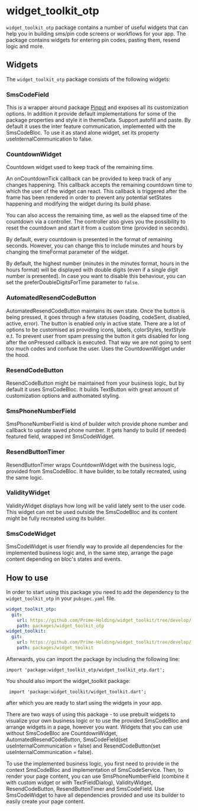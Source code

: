 # widget_toolkit_otp

`widget_toolkit_otp` package contains a number of useful widgets that can help you in building sms/pin 
code screens or workflows for your app. The package contains widgets for entering pin codes, 
pasting them, resend logic and more.

## Widgets

The `widget_toolkit_otp` package consists of the following widgets:

### SmsCodeField

This is a wrapper around package [Pinput](https://pub.dev/packages/pinput) and exposes all its 
customization options. In addition it provide default implementations for some of the package properties 
and style it in themeData. Support autofill and paste.
By default it uses the inter feature communication, implemented with the SmsCodeBloc. To use it 
as stand alone widget, set its property useInternalCommunication to false. 

### CountdownWidget

Countdown widget used to keep track of the remaining time.

An onCountdownTick callback can be provided to keep track of any changes happening. This callback 
accepts the remaining countdown time to which the user of the widget can react. This callback is 
triggered after the frame has been rendered in order to prevent any potential setStates happening and 
modifying the widget during its build phase.

You can also access the remaining time, as well as the elapsed time of the countdown via a controller. 
The controller also gives you the possibility to reset the countdown and start it from a custom time (provided in seconds).

By default, every countdown is presented in the format of remaining seconds. However, you can change 
this to include minutes and hours by changing the timeFormat parameter of the widget.

By default, the highest number (minutes in the minutes format, hours in the hours format) will be 
displayed with double digits (even if a single digit number is presented). In case you want to disable
this behaviour, you can set the preferDoubleDigitsForTime parameter to `false`.

### AutomatedResendCodeButton

AutomatedResendCodeButton maintains its own state. Once the button is being pressed, it goes through 
a few statuses (loading, codeSent, disabled, active, error). The button is enabled only in active state. 
There are a lot of options to be customised as providing icons, labels, colorStyles, textStyle e.t. 
To prevent user from spam pressing the button it gets disabled for long after the onPressed callback 
is executed. That way we are not going to sent too much codes and confuse the user. Uses the CountdownWidget under the hood.

### ResendCodeButton

ResendCodeButton might be maintained from your business logic, but by default it uses SmsCodeBloc. 
It builds TextButton with great amount of customization options and authomated styling.

### SmsPhoneNumberField

SmsPhoneNumberField is kind of builder witch provide phone number and callback to update saved phone
number. It gets handy to build (if needed) featured field, wrapped int SmsCodeWidget.

### ResendButtonTimer

ResendButtonTimer wraps CountdownWidget with the business logic, provided from SmsCodeBloc. It have 
builder, to be totally recreated, using the same logic.

### ValidityWidget

ValidityWidget displays how long will be valid lately sent to the user code. This widget can not be 
used outside the SmsCodeBloc and its content might be fully recreated using its builder.

### SmsCodeWidget

SmsCodeWidget is user friendly way to provide all dependencies for the implemented business logic and,
in the same step, arrange the page content depending on bloc's states and events.

## How to use

In order to start using this package you need to add the dependency to the `widget_toolkit_otp` in your `pubspec.yaml` file.

```yaml
widget_toolkit_otp:
  git:
    url: https://github.com/Prime-Holding/widget_toolkit/tree/develop/
    path: packages/widget_toolkit_otp
widget_toolkit:
  git:
    url: https://github.com/Prime-Holding/widget_toolkit/tree/develop/
    path: packages/widget_toolkit
```

Afterwards, you can import the package by including the following line:

`import 'package:widget_toolkit_otp/widget_toolkit_otp.dart';`

You should also import the widget_toolkit package:

     import 'package:widget_toolkit/widget_toolkit.dart';

after which you are ready to start using the widgets in your app.

There are two ways of using this package - to use prebuilt widgets to visualize your own business 
logic or to use the provided SmsCodeBloc and arrange widgets in a page, however you want.
Widgets that you can use without SmsCodeBloc are CountdownWidget, AutomatedResendCodeButton, 
SmsCodeField(set useInternalCommunication = false) and ResendCodeButton(set useInternalCommunication = false).

To use the implemented business logic, you first need to provide in the context SmsCodeBloc and 
implementation of SmsCodeService. Then, to render your page content, you can use SmsPhoneNumberField 
(combine it with custom widget or with TextFieldDialog),
ValidityWidget, ResendCodeButton, ResendButtonTimer and SmsCodeField. Use SmsCodeWidget to have 
all dependencies provided and use its builder to easily create your page content.
